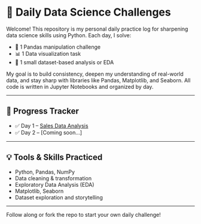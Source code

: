 # 🧠 Daily Data Science Challenges

Welcome! This repository is my personal daily practice log for sharpening data science skills using Python. Each day, I solve:

- 🐼 1 Pandas manipulation challenge  
- 📊 1 Data visualization task  
- 📂 1 small dataset-based analysis or EDA

My goal is to build consistency, deepen my understanding of real-world data, and stay sharp with libraries like Pandas, Matplotlib, and Seaborn. All code is written in Jupyter Notebooks and organized by day.

---

## 📅 Progress Tracker

- ✅ Day 1 – [Sales Data Analysis](https://github.com/wajiha-khanam/daily-data-science/blob/main/28_04_25.ipynb)
- ✅ Day 2 – [Coming soon…]

---

## 💡 Tools & Skills Practiced

- Python, Pandas, NumPy  
- Data cleaning & transformation  
- Exploratory Data Analysis (EDA)  
- Matplotlib, Seaborn  
- Dataset exploration and storytelling

---

Follow along or fork the repo to start your own daily challenge!

